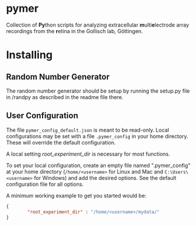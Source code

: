 # pymer
Collection of **Py**thon scripts for analyzing extracellular **m**ulti**e**lectrode
array recordings from the **r**etina in the Gollisch lab, Göttingen.

# Installing
## Random Number Generator
The random number generator should be setup by running the setup.py file in
/randpy as described in the readme file there.

## User Configuration
The file `pymer_config_default.json` is meant to be read-only. Local configurations
may be set with a file `.pymer_config` in your home directory. These will
override the default configuration.

A local setting *root_experiment_dir* is necessary for most functions.

To set your local configuration, create an empty file named ".pymer_config" at
your home directory (`/home/<username>` for Linux and Mac and
`C:\Users\<username>` for Windows)
and add the desired options. See the default configuration file for all options.

A minimum working example to get you started would be:
```json
{
        "root_experiment_dir" : "/home/<username>/mydata/"
}
```
